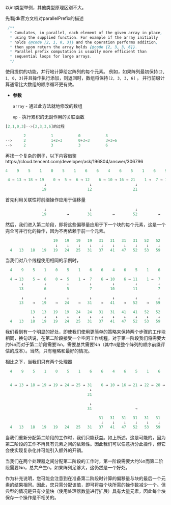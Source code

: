 以int类型举例，其他类型原理区别不大。

先看jdk官方文档对parallelPrefix的描述

```java
 /**
  * Cumulates, in parallel, each element of the given array in place,
  * using the supplied function. For example if the array initially
  * holds {@code [2, 1, 0, 3]} and the operation performs addition,
  * then upon return the array holds {@code [2, 3, 3, 6]}.
  * Parallel prefix computation is usually more efficient than
  * sequential loops for large arrays.
  */
```

使用提供的功能，并行地计算给定阵列的每个元素。 例如，如果阵列最初保持`[2, 1, 0, 3]`并且操作执行添加，则返回时，数组将保持`[2, 3, 3, 6]` 。 并行前缀计算通常比大数组的顺序循环更有效。

- **参数**

  `array` - 通过此方法就地修改的数组

  `op` - 执行累积的无副作用的关联函数

```javascript
[2,1,0,3]-->[2,3,3,6]的过程

		2			1			0			3
-->		2			1+2=3		0+3=3		3+3=6
--> 	2			3			3			6
```

再找一个复杂的例子，以下内容借鉴https://cloud.tencent.com/developer/ask/196804/answer/306796

```javascript
4    9    5    1    0    5    1    6    6    4    6    5    1    6    9    3  
```

```javascript
 4 → 13 → 18 → 19    0 →  5 →  6 → 12    6 → 10 → 16 → 21    1 →  7 → 16 → 19  
                 ↓                   ↓                   ↓                   ↓  
                19                  12                  21                  19  
```

首先利用关联性将前缀操作应用于偏移量

```javascript
                 ↓                   ↓                   ↓                   ↓  
                19         →        31         →        52         →        71  
```

然后，我们进入第二阶段，即将这些偏移量应用于下一个块的每个元素，这是一个完全可并行化的操作，因为不再依赖于前一个元素。

```javascript
                     19   19   19   19   31   31   31   31   52   52   52   52  
                      ↓    ↓    ↓    ↓    ↓    ↓    ↓    ↓    ↓    ↓    ↓    ↓  
  4   13   18   19   19   24   25   31   37   41   47   52   53   59   68   71  
```

当我们对八个线程使用相同的示例时，

```javascript
  4    9    5    1    0    5    1    6    6    4    6    5    1    6    9    3  

  4 → 13    5 →  6    0 →  5    1 →  7    6 → 10    6 → 11    1 →  7    9 → 12  
       ↓         ↓         ↓         ↓         ↓         ↓         ↓         ↓  
      13         6         5         7        10        11         7        12  

       ↓         ↓         ↓         ↓         ↓         ↓         ↓         ↓  
      13    →   19    →   24    →   31    →   41    →   52    →   59    →   71  

           13   13   19   19   24   24   31   31   41   41   52   52   59   59  
            ↓    ↓    ↓    ↓    ↓    ↓    ↓    ↓    ↓    ↓    ↓    ↓    ↓    ↓  
  4   13   18   19   19   24   25   31   37   41   47   52   53   59   68   71  
```

我们看到有一个明显的好处，即使我们使用更简单的策略来保持两个步骤的工作块相同，换句话说，在第二阶段接受一个空闲工作线程。对于第一阶段我们将需要大约⅛n而对于第二阶段需要⅛n，需要总共需要¼n（其中*n*是整个阵列的顺序前缀评估的成本）。当然，只有粗略和最好的情况。

相比之下，当我们只有两个处理器

```javascript
  4    9    5    1    0    5    1    6    6    4    6    5    1    6    9    3  


  4 → 13 → 18 → 19 → 19 → 24 → 25 → 31    6 → 10 → 16 → 21 → 22 → 28 → 37 → 40  
                                     ↓                                       ↓  
                                    31                                      40  

                                     ↓                                       ↓  
                                    31                   →                  71  

                                         31   31   31   31   31   31   31   31  
                                          ↓    ↓    ↓    ↓    ↓    ↓    ↓    ↓  
  4   13   18   19   19   24   25   31   37   41   47   52   53   59   68   71  
```

当我们重新分配第二阶段的工作时，我们只能获益。如上所述，这是可能的，因为第二阶段的工作不再具有元素之间的依赖性。因此我们可以任意拆分此操作，但它会使实现复杂化并可能引入额外的开销。

当我们在两个处理器之间分配第二阶段的工作时，第一阶段需要大约½n而第二阶段需要¼n，总共产生n，如果阵列足够大，这仍然是一个好处。

作为补充说明，您可能会注意到在准备第二阶段时计算的偏移量与块的最后一个元素的结果相同。因此，您只需分配该值，即可将每个块所需的操作数减少一个。但典型的情况是只有少量块（使用处理器数量进行扩展）具有大量元素，因此每个块保存一个操作是不相关的。